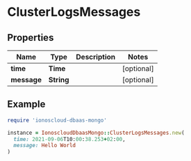 # ClusterLogsMessages

## Properties

| Name | Type | Description | Notes |
| ---- | ---- | ----------- | ----- |
| **time** | **Time** |  | [optional] |
| **message** | **String** |  | [optional] |

## Example

```ruby
require 'ionoscloud-dbaas-mongo'

instance = IonoscloudDbaasMongo::ClusterLogsMessages.new(
  time: 2021-09-06T10:00:38.253+02:00,
  message: Hello World
)
```

